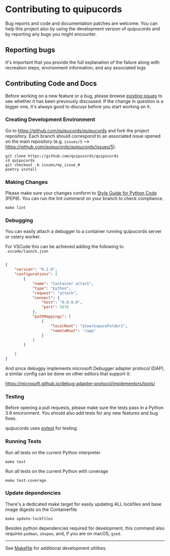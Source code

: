 # Contributing to quipucords

Bug reports and code and documentation patches are welcome. You can
help this project also by using the development version of quipucords
and by reporting any bugs you might encounter.

## Reporting bugs
It's important that you provide the full explanation of the failure along
with recreation steps, environment information, and any associated logs


## Contributing Code and Docs
Before working on a new feature or a bug, please browse [existing issues](https://github.com/quipucords/quipucords/issues?state=open)
to see whether it has been previously discussed. If the change in question
is a bigger one, it's always good to discuss before you start working on
it.


### Creating Development Environment

Go to https://github.com/quipucords/quipucords and fork the project repository. Each
branch should correspond to an associated issue opened on the main repository
(e.g. `issues/5` --> https://github.com/quipucords/quipucords/issues/5).


```
git clone https://github.com/quipucords/quipucords
cd quipucords
git checkout -b issues/my_issue_#
poetry install
```

### Making Changes
Please make sure your changes conform to [Style Guide for Python Code](http://python.org/dev/peps/pep-0008/) (PEP8).
You can run the lint command on your branch to check compliance.
```
make lint
```

### Debugging

You can easily attach a debugger to a container running quipucords server or celery worker.

For VSCode this can be achieved adding the following to `.vscode/launch.json`

```json

{
    "version": "0.2.0",
    "configurations": [
        {
            "name": "Container attach",
            "type": "python",
            "request": "attach",
            "connect": {
                "host": "0.0.0.0",
                "port": 5678
            },
            "pathMappings": [
                {
                    "localRoot": "${workspaceFolder}",
                    "remoteRoot": "/app"
                }
            ]
        }

    ]
}
```

And since debugpy implements microsoft Debugger adapter protocol (DAP), a similar 
config can be done on other editors that support it:

https://microsoft.github.io/debug-adapter-protocol/implementors/tools/

### Testing
Before opening a pull requests, please make sure the tests pass
in a Python 3.9 environment.
You should also add tests for any new features and bug fixes.

quipucords uses [pytest](http://pytest.org/) for testing.


### Running Tests
Run all tests on the current Python interpreter
```
make test
```
Run all tests on the current Python with coverage
```
make test-coverage
```

### Update dependencies
There's a dedicated make target for easily updating ALL lockfiles and base image digests on the Containerfile
```
make update-lockfiles
```
Besides python dependencies required for development, this command also requires `podman`, `skopeo`,
and, if you are on macOS, `gsed`.

-----

See [Makefile](Makefile) for additional development utilities.
